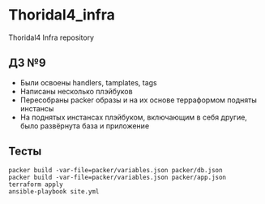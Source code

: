 # Thoridal4_infra
Thoridal4 Infra repository

## ДЗ №9

- Были освоены handlers, tamplates, tags
- Написаны несколько плэйбуков
- Пересобраны packer образы и на их основе терраформом подняты инстансы
- На поднятых инстансах плэйбуком, включающим в себя другие, было развёрнута база и приложение

## Тесты

```
packer build -var-file=packer/variables.json packer/db.json
packer build -var-file=packer/variables.json packer/app.json
terraform apply
ansible-playbook site.yml

```
